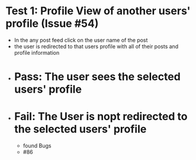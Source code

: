 # Test 1: Profile View of another users' profile (Issue #54)
- In the any post feed click on the user name of the post
- the user is redirected to that users profile with all of their posts and profile information
- # Pass: The user sees the selected users' profile
- # Fail: The User is nopt redirected to the selected users' profile
    - found Bugs
    - #86
